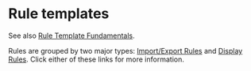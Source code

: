 # Rule templates

See also [Rule Template Fundamentals](../../fundamentals/rule-templates/).

Rules are grouped by two major types:  [Import/Export Rules](import-export.md) and [Display Rules](display/). Click either of these links for more information.
